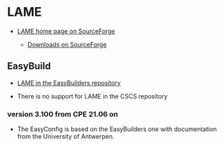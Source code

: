# LAME

  * [LAME home page on SourceForge](https://lame.sourceforge.io/)

      * [Downloads on SourceForge](https://sourceforge.net/projects/lame/files/)


## EasyBuild

  * [LAME in the EasyBuilders repository](https://github.com/easybuilders/easybuild-easyconfigs/tree/main/easybuild/easyconfigs/l/LAME)

  * There is no support for LAME in the CSCS repository

### version 3.100 from CPE 21.06 on

  * The EasyConfig is based on the EasyBuilders one with documentation from the
    University of Antwerpen.
